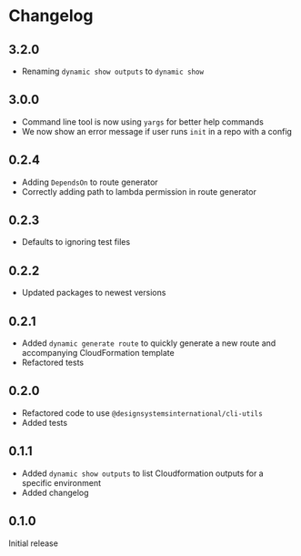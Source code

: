 # Changelog

## 3.2.0

- Renaming `dynamic show outputs` to `dynamic show`

## 3.0.0

- Command line tool is now using `yargs` for better help commands
- We now show an error message if user runs `init` in a repo with a config

## 0.2.4

- Adding `DependsOn` to route generator
- Correctly adding path to lambda permission in route generator

## 0.2.3

- Defaults to ignoring test files

## 0.2.2

- Updated packages to newest versions

## 0.2.1

- Added `dynamic generate route` to quickly generate a new route and accompanying CloudFormation template
- Refactored tests

## 0.2.0

- Refactored code to use `@designsystemsinternational/cli-utils`
- Added tests

## 0.1.1

- Added `dynamic show outputs` to list Cloudformation outputs for a specific environment
- Added changelog

## 0.1.0

Initial release
